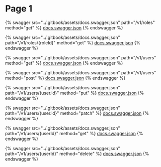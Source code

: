 # Page 1

{% swagger src="../.gitbook/assets/docs.swagger.json" path="/v1/roles" method="get" %}
[docs.swagger.json](../.gitbook/assets/docs.swagger.json)
{% endswagger %}

{% swagger src="../.gitbook/assets/docs.swagger.json" path="/v1/roles/{roleId}" method="get" %}
[docs.swagger.json](../.gitbook/assets/docs.swagger.json)
{% endswagger %}

{% swagger src="../.gitbook/assets/docs.swagger.json" path="/v1/users" method="get" %}
[docs.swagger.json](../.gitbook/assets/docs.swagger.json)
{% endswagger %}

{% swagger src="../.gitbook/assets/docs.swagger.json" path="/v1/users" method="post" %}
[docs.swagger.json](../.gitbook/assets/docs.swagger.json)
{% endswagger %}

{% swagger src="../.gitbook/assets/docs.swagger.json" path="/v1/users/{user.id}" method="put" %}
[docs.swagger.json](../.gitbook/assets/docs.swagger.json)
{% endswagger %}

{% swagger src="../.gitbook/assets/docs.swagger.json" path="/v1/users/{user.id}" method="patch" %}
[docs.swagger.json](../.gitbook/assets/docs.swagger.json)
{% endswagger %}

{% swagger src="../.gitbook/assets/docs.swagger.json" path="/v1/users/{userId}" method="get" %}
[docs.swagger.json](../.gitbook/assets/docs.swagger.json)
{% endswagger %}

{% swagger src="../.gitbook/assets/docs.swagger.json" path="/v1/users/{userId}" method="delete" %}
[docs.swagger.json](../.gitbook/assets/docs.swagger.json)
{% endswagger %}
